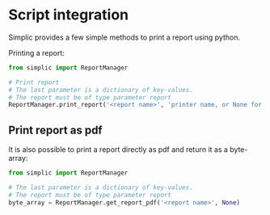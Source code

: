 # Script integration

Simplic provides a few simple methods to print a report using python.

Printing a report:

```python
from simplic import ReportManager

# Print report
# The last parameter is a dictionary of key-values.
# The report must be of type parameter report
ReportManager.print_report('<report name>', 'printer name, or None for default', None)
```

## Print report as pdf

It is also possible to print a report directly as pdf and return it as a byte-array:

```python
from simplic import ReportManager

# The last parameter is a dictionary of key-values.
# The report must be of type parameter report
byte_array = ReportManager.get_report_pdf('<report name>', None)
```